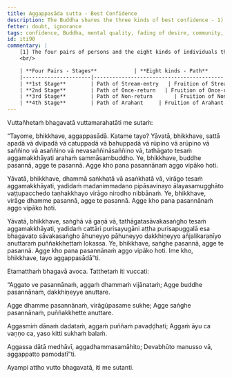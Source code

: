 ```yaml
---
title: Aggappasāda sutta - Best Confidence
description: The Buddha shares the three kinds of best confidence - 1) in the Buddha, 2) in the mental quality of fading of desire, and 3) in the community of the Blessed One's disciples.
fetter: doubt, ignorance
tags: confidence, Buddha, mental quality, fading of desire, community, disciples, Dhamma, Saṅgha, iti, iti50-99
id: iti90
commentary: |
    [1] The four pairs of persons and the eight kinds of individuals that constitute the community of the Blessed One's disciples are as follows:
    <br/>

    | **Four Pairs - Stages**            | **Eight kinds - Path**       | **Eight kinds - Fruition**    | **Fetters Overcome / Weakened**                                  |
    |----------------------|------------------------------------------|-----------------------------------------|------------------------------------------------------------------|
    | **1st Stage**        | Path of Stream-entry   | Fruition of Stream-entry | Overcomes: <br> 1) Personal existence, aka identity view (sakkāya-diṭṭhi) <br> 2) Doubt, aka uncertainty, indecisiveness (vicikicchā) <br> 3) Adherence to rites and rituals (sīlabbataparāmāsa) |
    | **2nd Stage**        | Path of Once-return   | Fruition of Once-return | Weakens: <br> 4) Sensual desire (kāmacchanda) <br> 5) Ill-will (byāpāda) |
    | **3rd Stage**        | Path of Non-return       | Fruition of Non-return     | Overcomes: <br> 4) Sensual desire (kāmacchanda) <br> 5) Ill-will (byāpāda) |
    | **4th Stage**        | Path of Arahant     | Fruition of Arahant  | Overcomes: <br> 6) Desire for fine-material existence (rūparāga) <br> 7) Desire for formless existence, aka desire for immaterial existence (arūparāga) <br> 8) Conceit, aka pride, egotism (māna) <br> 9) Restlessness, aka agitation, distraction (uddhacca) <br>10) Ignorance, not knowing the true nature of how things have come to be, not understanding the nature of reality (avijjā) |
---
```


Vuttañhetaṁ bhagavatā vuttamarahatāti me sutaṁ:

“Tayome, bhikkhave, aggappasādā. Katame tayo? Yāvatā, bhikkhave, sattā apadā vā dvipadā vā catuppadā vā bahuppadā vā rūpino vā arūpino vā saññino vā asaññino vā nevasaññināsaññino vā, tathāgato tesaṁ aggamakkhāyati arahaṁ sammāsambuddho. Ye, bhikkhave, buddhe pasannā, agge te pasannā. Agge kho pana pasannānaṁ aggo vipāko hoti.

Yāvatā, bhikkhave, dhammā saṅkhatā vā asaṅkhatā vā, virāgo tesaṁ aggamakkhāyati, yadidaṁ madanimmadano pipāsavinayo ālayasamugghāto vaṭṭupacchedo taṇhakkhayo virāgo nirodho nibbānaṁ. Ye, bhikkhave, virāge dhamme pasannā, agge te pasannā. Agge kho pana pasannānaṁ aggo vipāko hoti.

Yāvatā, bhikkhave, saṅghā vā gaṇā vā, tathāgatasāvakasaṅgho tesaṁ aggamakkhāyati, yadidaṁ cattāri purisayugāni aṭṭha purisapuggalā esa bhagavato sāvakasaṅgho āhuneyyo pāhuneyyo dakkhiṇeyyo añjalikaraṇīyo anuttaraṁ puññakkhettaṁ lokassa. Ye, bhikkhave, saṅghe pasannā, agge te pasannā. Agge kho pana pasannānaṁ aggo vipāko hoti. Ime kho, bhikkhave, tayo aggappasādā”ti.

Etamatthaṁ bhagavā avoca. Tatthetaṁ iti vuccati:

“Aggato ve pasannānaṁ,
aggaṁ dhammaṁ vijānataṁ;
Agge buddhe pasannānaṁ,
dakkhiṇeyye anuttare.

Agge dhamme pasannānaṁ,
virāgūpasame sukhe;
Agge saṅghe pasannānaṁ,
puññakkhette anuttare.

Aggasmiṁ dānaṁ dadataṁ,
aggaṁ puññaṁ pavaḍḍhati;
Aggaṁ āyu ca vaṇṇo ca,
yaso kitti sukhaṁ balaṁ.

Aggassa dātā medhāvī,
aggadhammasamāhito;
Devabhūto manusso vā,
aggappatto pamodatī”ti.

Ayampi attho vutto bhagavatā, iti me sutanti.